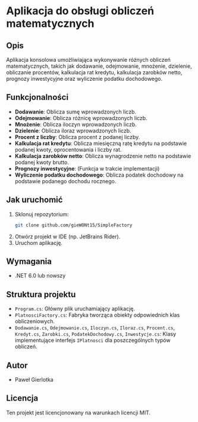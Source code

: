 # Aplikacja do obsługi obliczeń matematycznych

## Opis
Aplikacja konsolowa umożliwiająca wykonywanie różnych obliczeń matematycznych, takich jak dodawanie, odejmowanie, mnożenie, dzielenie, obliczanie procentów, kalkulacja rat kredytu, kalkulacja zarobków netto, prognozy inwestycyjne oraz wyliczenie podatku dochodowego.

## Funkcjonalności
- **Dodawanie**: Oblicza sumę wprowadzonych liczb.
- **Odejmowanie**: Oblicza różnicę wprowadzonych liczb.
- **Mnożenie**: Oblicza iloczyn wprowadzonych liczb.
- **Dzielenie**: Oblicza iloraz wprowadzonych liczb.
- **Procent z liczby**: Oblicza procent z podanej liczby.
- **Kalkulacja rat kredytu**: Oblicza miesięczną ratę kredytu na podstawie podanej kwoty, oprocentowania i liczby rat.
- **Kalkulacja zarobków netto**: Oblicza wynagrodzenie netto na podstawie podanej kwoty brutto.
- **Prognozy inwestycyjne**: (Funkcja w trakcie implementacji)
- **Wyliczenie podatku dochodowego**: Oblicza podatek dochodowy na podstawie podanego dochodu rocznego.

## Jak uruchomić
1. Sklonuj repozytorium:
    ```sh
    git clone github.com/gieWONt15/SimpleFactory
    ```
2. Otwórz projekt w IDE (np. JetBrains Rider).
3. Uruchom aplikację.

## Wymagania
- .NET 6.0 lub nowszy

## Struktura projektu
- `Program.cs`: Główny plik uruchamiający aplikację.
- `PlatnosciFactory.cs`: Fabryka tworząca obiekty odpowiednich klas obliczeniowych.
- `Dodawanie.cs`, `Odejmowanie.cs`, `Iloczyn.cs`, `Iloraz.cs`, `Procent.cs`, `Kredyt.cs`, `Zarobki.cs`, `PodatekDochodowy.cs`, `Inwestycje.cs`: Klasy implementujące interfejs `IPlatnosci` dla poszczególnych typów obliczeń.

## Autor
- Paweł Gierlotka

## Licencja
Ten projekt jest licencjonowany na warunkach licencji MIT.
